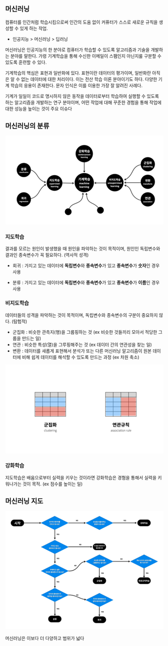 ## 머신러닝

컴퓨터를 인간처럼 학습시킴으로써 인간의 도움 없이 커퓨터가 스스로 새로운 규칙을 생성할 수 있게 하는 작업.

- 인공지능 > 머신러닝 > 딥러닝

머신러닝은 인공지능의 한 분야로 컴퓨터가 학습할 수 있도록 알고리즘과 기술을 개발하는 분야를 말한다. 가령 기계학습을 통해 수신한 이메일이 스팸인지 아닌지룰 구분할 수 있도록 훈련할 수 있다.

기계학습의 핵심은 표현과 일반화에 있다. 표현이란 데이터의 평가이며, 일반화란 아직은 알 수 없는 데이터에 대한 처리이다. 이는 전산 학습 이론 분야이기도 하다. 다양한 기계 학습의 응용이 존재한다. 문자 인식은 이를 이용한 가장 잘 알려진 사례다.

기계가 일일이 코드로 명시하지 않은 동작을 데이터로부터 학습하여 실행할 수 있도록 하는 알고리즘을 개발하는 연구 분야이며, 어떤 작업에 대해 꾸준한 경험을 통해 작업에 대한 성능을 높이는 것이 주요 이슈다

## 머신러닝의 분류

![머신러닝의 분류](./image/1_1.jpeg)



### 지도학습

결과를 모르는 원인이 발생했을 때 원인을 파악하는 것이 목적이며, 원인인 독립변수와 결과인 종속변수가 꼭 필요하다. (역사적 성격)

- 회귀 : 가지고 있는 데이터에 **독립변수**와 **종속변수**가 있고 **종속변수**가 **숫자**인 경우 사용

- 분류 : 가지고 있는 데이터에 **독립변수**와 **종속변수**가 있고 **종속변수**가 **이름**인 경우 사용

### 비지도학습

데이터들의 성격을 파악하는 것이 목적이며, 독립변수와 종속변수의 구분이 중요하지 않다. (탐험적)

- 군집화 : 비슷한 관측지(행)을 그룹핑하는 것 (ex 비슷한 것들끼리 모아서 적당한 그룹을 만드는 일)
- 연관 : 비슷한 특성(열)을 그루핑해주는 것 (ex 데이터 간의 연관성을 찾는 일)
- 변환 : 데이터를 새롭게 표현해서 분석가 또는 다른 머신러닝 알고리즘이 원본 데이터에 비해 쉽게 데이터를 해석할 수 있도록 만드는 과정 (ex 차원 축소)

![군집화 & 연관규칙](./image/1_2.jpeg)

### 강화학습

지도학습은 배움으로부터 실력을 키우는 것이라면 강화학습은 경혐을 통해서 실력을 키워나가는 것이 목적. (ex 점수를 높이는 일)

## 머신러닝 지도

![Map](./image/1_3.jpg)

머신러닝은 이보다 더 다양하고 범위가 넓다
